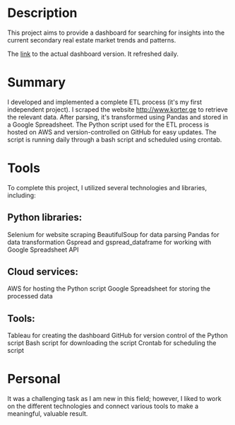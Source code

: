 # Description
This project aims to provide a dashboard for searching for insights into the current secondary real estate market trends and patterns.

The [link](https://public.tableau.com/app/profile/volodymyr.khudokormov/viz/korter_geSecondaryRealEstateMarketAnalysis/Dashboard1?publish=yes) to the actual dashboard version. It refreshed daily.

# Summary
I developed and implemented a complete ETL process (it's my first independent project). I scraped the website  http://www.korter.ge to retrieve the relevant data. After parsing, it's transformed using Pandas and stored in a Google Spreadsheet. The Python script used for the ETL process is hosted on AWS and version-controlled on GitHub for easy updates. The script is running daily through a bash script and scheduled using crontab.

# Tools
To complete this project, I utilized several technologies and libraries, including:

## Python libraries:
Selenium for website scraping
BeautifulSoup for data parsing
Pandas for data transformation
Gspread and gspread_dataframe for working with Google Spreadsheet API

## Cloud services:
AWS for hosting the Python script
Google Spreadsheet for storing the processed data

## Tools:
Tableau for creating the dashboard
GitHub for version control of the Python script
Bash script for downloading the script
Crontab for scheduling the script

# Personal
It was a challenging task as I am new in this field; however, I liked to work on the different technologies and connect various tools to make a meaningful, valuable result.

